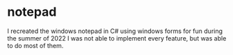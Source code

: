 # notepad
I recreated the windows notepad in C# using windows forms for fun during the summer of 2022
I was not able to implement every feature, but was able to do most of them. 
